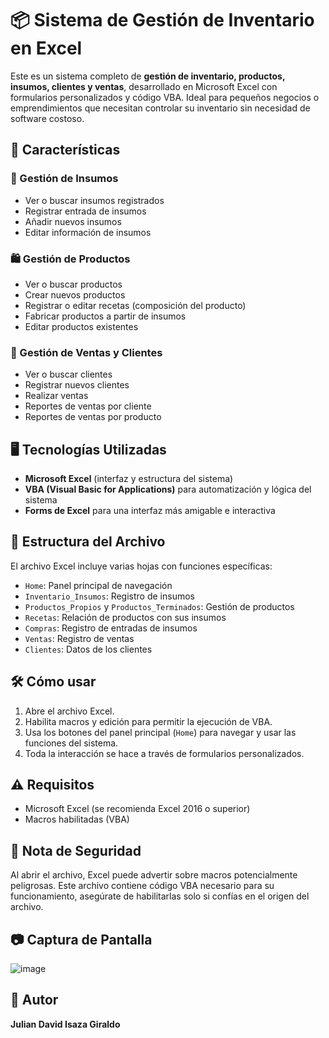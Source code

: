 
# 📦 Sistema de Gestión de Inventario en Excel

Este es un sistema completo de **gestión de inventario, productos, insumos, clientes y ventas**, desarrollado en Microsoft Excel con formularios personalizados y código VBA. Ideal para pequeños negocios o emprendimientos que necesitan controlar su inventario sin necesidad de software costoso.

## 🧰 Características

### 🔧 Gestión de Insumos
- Ver o buscar insumos registrados
- Registrar entrada de insumos
- Añadir nuevos insumos
- Editar información de insumos

### 🛍️ Gestión de Productos
- Ver o buscar productos
- Crear nuevos productos
- Registrar o editar recetas (composición del producto)
- Fabricar productos a partir de insumos
- Editar productos existentes

### 🧾 Gestión de Ventas y Clientes
- Ver o buscar clientes
- Registrar nuevos clientes
- Realizar ventas
- Reportes de ventas por cliente
- Reportes de ventas por producto

## 🖥️ Tecnologías Utilizadas
- **Microsoft Excel** (interfaz y estructura del sistema)
- **VBA (Visual Basic for Applications)** para automatización y lógica del sistema
- **Forms de Excel** para una interfaz más amigable e interactiva

## 📂 Estructura del Archivo
El archivo Excel incluye varias hojas con funciones específicas:
- `Home`: Panel principal de navegación
- `Inventario_Insumos`: Registro de insumos
- `Productos_Propios` y `Productos_Terminados`: Gestión de productos
- `Recetas`: Relación de productos con sus insumos
- `Compras`: Registro de entradas de insumos
- `Ventas`: Registro de ventas
- `Clientes`: Datos de los clientes

## 🛠️ Cómo usar
1. Abre el archivo Excel.
2. Habilita macros y edición para permitir la ejecución de VBA.
3. Usa los botones del panel principal (`Home`) para navegar y usar las funciones del sistema.
4. Toda la interacción se hace a través de formularios personalizados.

## ⚠️ Requisitos
- Microsoft Excel (se recomienda Excel 2016 o superior)
- Macros habilitadas (VBA)

## 📌 Nota de Seguridad
Al abrir el archivo, Excel puede advertir sobre macros potencialmente peligrosas. Este archivo contiene código VBA necesario para su funcionamiento, asegúrate de habilitarlas solo si confías en el origen del archivo.

## 📷 Captura de Pantalla

![image](https://github.com/user-attachments/assets/5c23dd85-ce1e-4047-a6a4-ef8c3a0385a0)


## 🤝 Autor
**Julian David Isaza Giraldo**
